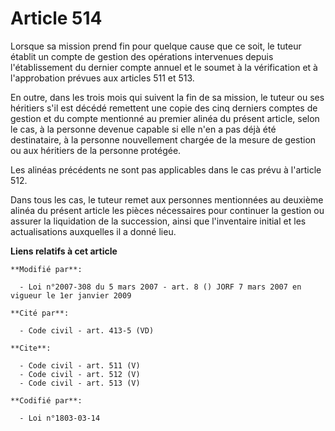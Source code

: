 # Article 514

Lorsque sa mission prend fin pour quelque cause que ce soit, le tuteur établit un compte de gestion des opérations
intervenues depuis l'établissement du dernier compte annuel et le soumet à la vérification et à l'approbation prévues aux
articles 511 et 513. 

En outre, dans les trois mois qui suivent la fin de sa mission, le tuteur ou ses héritiers s'il est décédé remettent une
copie des cinq derniers comptes de gestion et du compte mentionné au premier alinéa du présent article, selon le cas, à la
personne devenue capable si elle n'en a pas déjà été destinataire, à la personne nouvellement chargée de la mesure de gestion
ou aux héritiers de la personne protégée. 

Les alinéas précédents ne sont pas applicables dans le cas prévu à l'article 512. 

Dans tous les cas, le tuteur remet aux personnes mentionnées au deuxième alinéa du présent article les pièces nécessaires
pour continuer la gestion ou assurer la liquidation de la succession, ainsi que l'inventaire initial et les actualisations
auxquelles il a donné lieu.

**Liens relatifs à cet article**

	**Modifié par**:

	  - Loi n°2007-308 du 5 mars 2007 - art. 8 () JORF 7 mars 2007 en vigueur le 1er janvier 2009

	**Cité par**:

	  - Code civil - art. 413-5 (VD)

	**Cite**:

	  - Code civil - art. 511 (V)
	  - Code civil - art. 512 (V)
	  - Code civil - art. 513 (V)

	**Codifié par**:

	  - Loi n°1803-03-14
